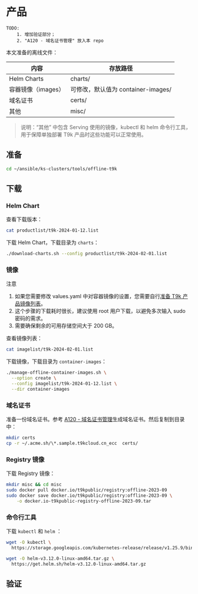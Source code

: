 # 产品

```
TODO:
    1. 增加验证部分；
    2. "A120 - 域名证书管理" 放入本 repo
```

本文准备的离线文件：

| 内容             | 存放路径                       |
| -------------- | -------------------------- |
| Helm Charts | charts/                    |
| 容器镜像（images） | 可修改，默认值为 container-images/ |
| 域名证书       | certs/                     |
| 其他         | misc/                      |

> 说明：“其他” 中包含 Serving 使用的镜像，kubectl 和 helm 命令行工具，用于保障单独部署 T9k 产品时这些功能可以正常使用。

## 准备

```bash
cd ~/ansible/ks-clusters/tools/offline-t9k
```

## 下载

### Helm Chart

查看下载版本：

```bash
cat productlist/t9k-2024-01-12.list
```

下载 Helm Chart，下载目录为 `charts`：

```bash
./download-charts.sh --config productlist/t9k-2024-02-01.list
```

### 镜像

<aside class="note">
<div class="title">注意</div>

1. 如果您需要修改 values.yaml 中对容器镜像的设置，您需要自行[准备 T9k 产品镜像列表](../../appendix/generate-t9k-product-image-list.md)。
1. 这个步骤的下载耗时很长，建议使用 root 用户下载，以避免多次输入 sudo 密码的需求。
1. 需要确保剩余的可用存储空间大于 200 GB。

</aside>

查看镜像列表：

```bash
cat imagelist/t9k-2024-02-01.list
```

下载镜像，下载目录为 `container-images`：

```bash
./manage-offline-container-images.sh \
  --option create \
  --config imagelist/t9k-2024-01-12.list \
  --dir container-images
```

### 域名证书

准备一份域名证书。参考 [A120 - 域名证书管理](https://docs.google.com/document/d/1QPBMi1jThcRd7SQcr95Ainm18_L9wnx_-OpEc1l2LEY/edit?usp=sharing)生成域名证书。然后复制到目录中：

```bash
mkdir certs
cp -r ~/.acme.sh/\*.sample.t9kcloud.cn_ecc  certs/
```


### Registry 镜像

下载 Registry 镜像：

```bash
mkdir misc && cd misc
sudo docker pull docker.io/t9kpublic/registry:offline-2023-09
sudo docker save docker.io/t9kpublic/registry:offline-2023-09 \
    -o docker.io-t9kpublic-registry-offline-2023-09.tar
```

### 命令行工具

下载 `kubectl` 和 `helm` ：

```bash
wget -O kubectl \
  https://storage.googleapis.com/kubernetes-release/release/v1.25.9/bin/linux/amd64/kubectl

wget -O helm-v3.12.0-linux-amd64.tar.gz \
  https://get.helm.sh/helm-v3.12.0-linux-amd64.tar.gz 
```

## 验证

